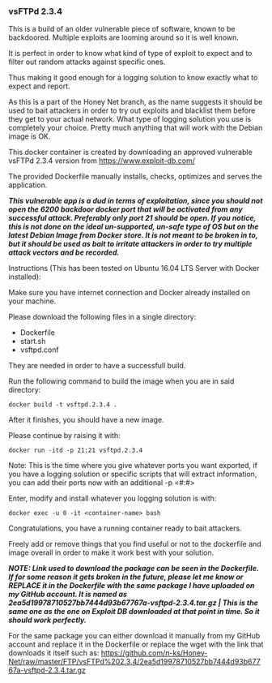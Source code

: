 ### vsFTPd 2.3.4

This is a build of an older vulnerable piece of software, known to be backdoored. Multiple exploits are looming around so it is well known. 

It is perfect in order to know what kind of type of exploit to expect and to filter out random attacks against specific ones.

Thus making it good enough for a logging solution to know exactly what to expect and report. 

As this is a part of the Honey Net branch, as the name suggests it should be used to bait attackers in order to try out exploits and blacklist them before they get to your actual network. What type of logging solution you use is completely your choice. Pretty much anything that will work with the Debian image is OK.

This docker container is created by downloading an approved vulnerable vsFTPd 2.3.4 version from https://www.exploit-db.com/

The provided Dockerfile manually installs, checks, optimizes and serves the application.

___This vulnerable app is a dud in terms of exploitation, since you should not open the 6200 backdoor docker port that will be activated from any successful attack. Preferably only port 21 should be open. If you notice, this is not done on the ideal un-supported, un-safe type of OS but on the latest Debian Image from Docker store. It is not meant to be broken in to, but it should be used as bait to irritate attackers in order to try multiple attack vectors and be recorded.___

Instructions (This has been tested on Ubuntu 16.04 LTS Server with Docker installed):

Make sure you have internet connection and Docker already installed on your machine.

Please download the following files in a single directory:

- Dockerfile
- start.sh
- vsftpd.conf

They are needed in order to have a successfull build.

Run the following command to build the image when you are in said directory:

`docker build -t vsftpd.2.3.4 .`

After it finishes, you should have a new image.

Please continue by raising it with:

`docker run -itd -p 21:21 vsftpd.2.3.4`

Note: This is the time where you give whatever ports you want exported, if you have a logging solution or specific scripts that will extract information, you can add their ports now with an additional -p <#:#>

Enter, modify and install whatever you logging solution is with:

`docker exec -u 0 -it <container-name> bash`

Congratulations, you have a running container ready to bait attackers.

Freely add or remove things that you find useful or not to the dockerfile and image overall in order to make it work best with your solution.

___NOTE: Link used to download the package can be seen in the Dockerfile. If for some reason it gets broken in the future, please let me know or REPLACE it in the Dockerfile with the same package I have uploaded on my GitHub account. It is named as 2ea5d19978710527bb7444d93b67767a-vsftpd-2.3.4.tar.gz | This is the same one as the one on Exploit DB downloaded at that point in time. So it should work perfectly.___

For the same package you can either download it manually from my GitHub account and replace it in the Dockerfile or replace the wget with the link that downloads it itself such as: https://github.com/n-ks/Honey-Net/raw/master/FTP/vsFTPd%202.3.4/2ea5d19978710527bb7444d93b67767a-vsftpd-2.3.4.tar.gz
